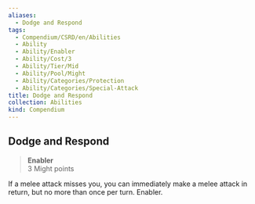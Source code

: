 ```yaml
---
aliases:
  - Dodge and Respond
tags:
  - Compendium/CSRD/en/Abilities
  - Ability
  - Ability/Enabler
  - Ability/Cost/3
  - Ability/Tier/Mid
  - Ability/Pool/Might
  - Ability/Categories/Protection
  - Ability/Categories/Special-Attack
title: Dodge and Respond
collection: Abilities
kind: Compendium
---
```

## Dodge and Respond  
>**Enabler**  
>3 Might points
  
If a melee attack misses you, you can immediately make a melee attack in return, but no more than once per turn. Enabler.